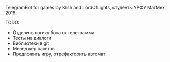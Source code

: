 TelegramBot for games by Klish and LordOfLights, студенты УРФУ МатМех 2018.

TODO:

* Отделить логику бота от телеграмма
* Тесты на диалоги
* Библиотеки в git
* Менеджер пакетов
* Предложить игру, отрефакторить автомат